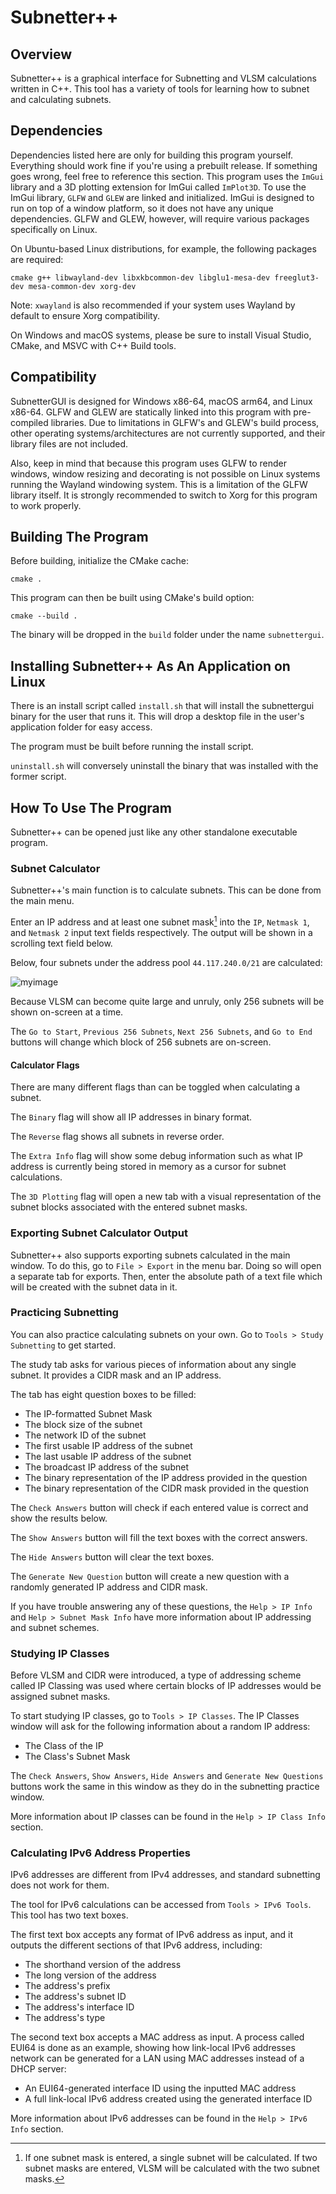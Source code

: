 # Subnetter++

## Overview

Subnetter++ is a graphical interface for Subnetting and VLSM calculations written in C++. This tool has a variety of tools for learning how to subnet and calculating subnets.

## Dependencies

Dependencies listed here are only for building this program yourself. Everything should work fine if you're using a prebuilt release. If something goes wrong, feel free to reference this section. This program uses the `ImGui` library and a 3D plotting extension for ImGui called `ImPlot3D`. To use the ImGui library, `GLFW` and `GLEW` are linked and initialized. ImGui is designed to run on top of a window platform, so it does not have any unique dependencies. GLFW and GLEW, however, will require various packages specifically on Linux. 

On Ubuntu-based Linux distributions, for example, the following packages are required:

```
cmake g++ libwayland-dev libxkbcommon-dev libglu1-mesa-dev freeglut3-dev mesa-common-dev xorg-dev
```
Note: `xwayland` is also recommended if your system uses Wayland by default to ensure Xorg compatibility.

On Windows and macOS systems, please be sure to install Visual Studio, CMake, and MSVC with C++ Build tools.

## Compatibility

SubnetterGUI is designed for Windows x86-64, macOS arm64, and Linux x86-64. GLFW and GLEW are statically linked into this program with pre-compiled libraries. Due to limitations in GLFW's and GLEW's build process, other operating systems/architectures are not currently supported, and their library files are not included.

Also, keep in mind that because this program uses GLFW to render windows, window resizing and decorating is not possible on Linux systems running the Wayland windowing system. This is a limitation of the GLFW library itself. It is strongly recommended to switch to Xorg for this program to work properly.

## Building The Program

Before building, initialize the CMake cache:

```
cmake .
```

This program can then be built using CMake's build option:

```
cmake --build .
```

The binary will be dropped in the `build` folder under the name `subnettergui`.

## Installing Subnetter++ As An Application on Linux

There is an install script called `install.sh` that will install the subnettergui binary for the user that runs it. This will drop a desktop file in the user's application folder for easy access.

The program must be built before running the install script.

`uninstall.sh` will conversely uninstall the binary that was installed with the former script.

## How To Use The Program

Subnetter++ can be opened just like any other standalone executable program.

### Subnet Calculator

Subnetter++'s main function is to calculate subnets. This can be done from the main menu.

Enter an IP address and at least one subnet mask[^1] into the `IP`, `Netmask 1`, and `Netmask 2` input text fields respectively. The output will be shown in a scrolling text field below.

Below, four subnets under the address pool `44.117.240.0/21` are calculated:

![myimage](content/calculator-output.png)

Because VLSM can become quite large and unruly, only 256 subnets will be shown on-screen at a time. 

The `Go to Start`, `Previous 256 Subnets`, `Next 256 Subnets`, and `Go to End` buttons will change which block of 256 subnets are on-screen.

#### Calculator Flags

There are many different flags than can be toggled when calculating a subnet.

The `Binary` flag will show all IP addresses in binary format. 

The `Reverse` flag shows all subnets in reverse order.

The `Extra Info` flag will show some debug information such as what IP address is currently being stored in memory as a cursor for subnet calculations.

The `3D Plotting` flag will open a new tab with a visual representation of the subnet blocks associated with the entered subnet masks.

### Exporting Subnet Calculator Output

Subnetter++ also supports exporting subnets calculated in the main window. To do this, go to `File > Export` in the menu bar. Doing so will open a separate tab for exports. Then, enter the absolute path of a text file which will be created with the subnet data in it.

### Practicing Subnetting

You can also practice calculating subnets on your own. Go to `Tools > Study Subnetting` to get started.

The study tab asks for various pieces of information about any single subnet. It provides a CIDR mask and an IP address.

The tab has eight question boxes to be filled:

- The IP-formatted Subnet Mask
- The block size of the subnet
- The network ID of the subnet
- The first usable IP address of the subnet
- The last usable IP address of the subnet
- The broadcast IP address of the subnet
- The binary representation of the IP address provided in the question
- The binary representation of the CIDR mask provided in the question

The `Check Answers` button will check if each entered value is correct and show the results below. 

The `Show Answers` button will fill the text boxes with the correct answers.

The `Hide Answers` button will clear the text boxes.

The `Generate New Question` button will create a new question with a randomly generated IP address and CIDR mask.

If you have trouble answering any of these questions, the `Help > IP Info` and `Help > Subnet Mask Info` have more information about IP addressing and subnet schemes.

### Studying IP Classes

Before VLSM and CIDR were introduced, a type of addressing scheme called IP Classing was used where certain blocks of IP addresses would be assigned subnet masks.

To start studying IP classes, go to `Tools > IP Classes`. The IP Classes window will ask for the following information about a random IP address:

- The Class of the IP
- The Class's Subnet Mask

The `Check Answers`, `Show Answers`, `Hide Answers` and `Generate New Questions` buttons work the same in this window as they do in the subnetting practice window.

More information about IP classes can be found in the `Help > IP Class Info` section.

### Calculating IPv6 Address Properties

IPv6 addresses are different from IPv4 addresses, and standard subnetting does not work for them.

The tool for IPv6 calculations can be accessed from `Tools > IPv6 Tools`. This tool has two text boxes.

The first text box accepts any format of IPv6 address as input, and it outputs the different sections of that IPv6 address, including:
- The shorthand version of the address
- The long version of the address
- The address's prefix
- The address's subnet ID
- The address's interface ID
- The address's type

The second text box accepts a MAC address as input. A process called EUI64 is done as an example, showing how link-local IPv6 addresses network can be generated for a LAN using MAC addresses instead of a DHCP server:
- An EUI64-generated interface ID using the inputted MAC address
- A full link-local IPv6 address created using the generated interface ID

More information about IPv6 addresses can be found in the `Help > IPv6 Info` section.

[^1]: If one subnet mask is entered, a single subnet will be calculated. If two subnet masks are entered, VLSM will be calculated with the two subnet masks.
